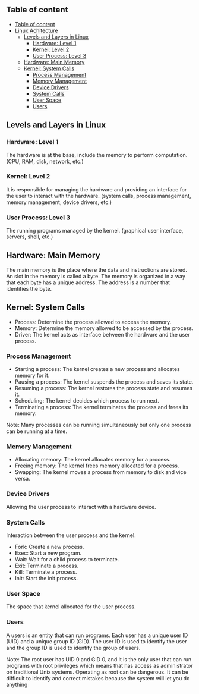 ## Table of content

- [Table of content](#table-of-content)
- [Linux Achitecture](#linux)
  - [Levels and Layers in Linux](#levels-and-layers-in-linux)
    - [Hardware: Level 1](#hardware-level-1)
    - [Kernel: Level 2](#kernel-level-2)
    - [User Process: Level 3](#user-process-level-3)
  - [Hardware: Main Memory](#hardware-main-memory)
  - [Kernel: System Calls](#kernel-system-calls)
    - [Process Management](#process-management)
    - [Memory Management](#memory-management)
    - [Device Drivers](#device-drivers)
    - [System Calls](#system-calls)
    - [User Space](#user-space)
    - [Users](#users)

## Levels and Layers in Linux

### Hardware: Level 1

The hardware is at the base, include the memory to perform computation. (CPU, RAM, disk, network, etc.)

### Kernel: Level 2

It is responsible for managing the hardware and providing an interface for the user to interact with the hardware. (system calls, process management, memory management, device drivers, etc.)

### User Process: Level 3

The running programs managed by the kernel. (graphical user interface, servers, shell, etc.)

## Hardware: Main Memory

The main memory is the place where the data and instructions are stored. An slot in the memory is called a byte. The memory is organized in a way that each byte has a unique address. The address is a number that identifies the byte.

## Kernel: System Calls

- Process: Determine the process allowed to access the memory.
- Memory: Determine the memory allowed to be accessed by the process.
- Driver: The kernel acts as interface between the hardware and the user process.

### Process Management

- Starting a process: The kernel creates a new process and allocates memory for it.
- Pausing a process: The kernel suspends the process and saves its state.
- Resuming a process: The kernel restores the process state and resumes it.
- Scheduling: The kernel decides which process to run next.
- Terminating a process: The kernel terminates the process and frees its memory.

Note: Many processes can be running simultaneously but only one process can be running at a time.

### Memory Management

- Allocating memory: The kernel allocates memory for a process.
- Freeing memory: The kernel frees memory allocated for a process.
- Swapping: The kernel moves a process from memory to disk and vice versa.

### Device Drivers

Allowing the user process to interact with a hardware device.

### System Calls

Interaction between the user process and the kernel.

- Fork: Create a new process.
- Exec: Start a new program.
- Wait: Wait for a child process to terminate.
- Exit: Terminate a process.
- Kill: Terminate a process.
- Init: Start the init process.

### User Space

The space that kernel allocated for the user process.

### Users

A users is an entity that can run programs. Each user has a unique user ID (UID) and a unique group ID (GID). The user ID is used to identify the user and the group ID is used to identify the group of users.

Note: The root user has UID 0 and GID 0, and it is the only user that can run programs with root privileges which means that has access as administrator on traditional Unix systems. Operating as root can be dangerous. It can be difficult to identify and correct mistakes because the system will let you do anything
